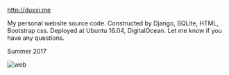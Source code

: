 http://duxxi.me

My personal website source code. Constructed by Django, SQLite, HTML, Bootstrap css. 
Deployed at Ubuntu 16.04, DigitalOcean.
Let me know if you have any questions.

Summer 2017

![web](https://user-images.githubusercontent.com/13906239/35448381-22e17242-0288-11e8-81d4-b9d66f86d150.JPG)
